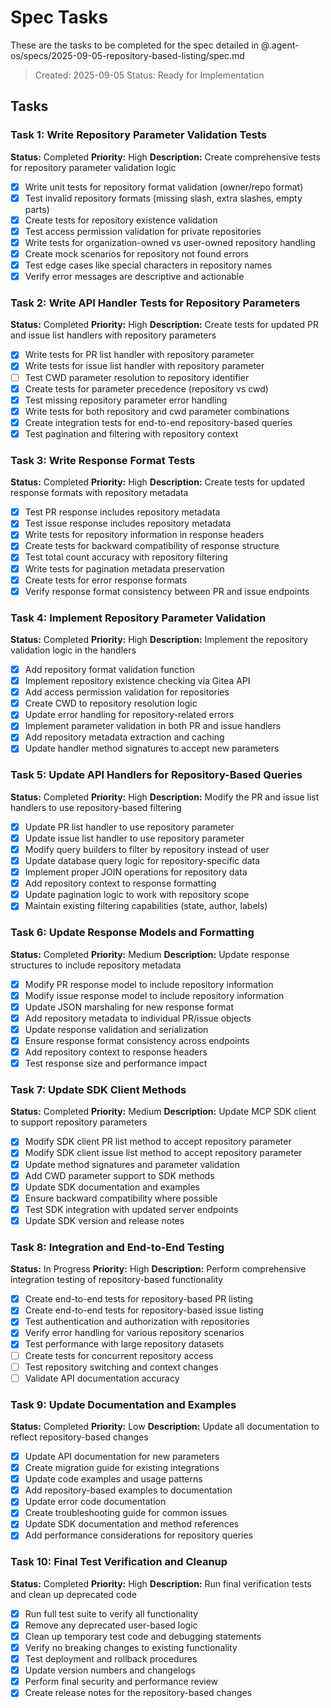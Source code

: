 # Spec Tasks

These are the tasks to be completed for the spec detailed in @.agent-os/specs/2025-09-05-repository-based-listing/spec.md

> Created: 2025-09-05
> Status: Ready for Implementation

## Tasks

### Task 1: Write Repository Parameter Validation Tests
**Status:** Completed
**Priority:** High
**Description:** Create comprehensive tests for repository parameter validation logic

- [x] Write unit tests for repository format validation (owner/repo format)
- [x] Test invalid repository formats (missing slash, extra slashes, empty parts)
- [x] Create tests for repository existence validation
- [x] Test access permission validation for private repositories
- [x] Write tests for organization-owned vs user-owned repository handling
- [x] Create mock scenarios for repository not found errors
- [x] Test edge cases like special characters in repository names
- [x] Verify error messages are descriptive and actionable

### Task 2: Write API Handler Tests for Repository Parameters
**Status:** Completed
**Priority:** High
**Description:** Create tests for updated PR and issue list handlers with repository parameters

- [x] Write tests for PR list handler with repository parameter
- [x] Write tests for issue list handler with repository parameter
- [ ] Test CWD parameter resolution to repository identifier
- [x] Create tests for parameter precedence (repository vs cwd)
- [x] Test missing repository parameter error handling
- [x] Write tests for both repository and cwd parameter combinations
- [x] Create integration tests for end-to-end repository-based queries
- [x] Test pagination and filtering with repository context

### Task 3: Write Response Format Tests
**Status:** Completed
**Priority:** High
**Description:** Create tests for updated response formats with repository metadata

- [x] Test PR response includes repository metadata
- [x] Test issue response includes repository metadata
- [x] Write tests for repository information in response headers
- [x] Create tests for backward compatibility of response structure
- [x] Test total count accuracy with repository filtering
- [x] Write tests for pagination metadata preservation
- [x] Create tests for error response formats
- [x] Verify response format consistency between PR and issue endpoints

### Task 4: Implement Repository Parameter Validation
**Status:** Completed
**Priority:** High
**Description:** Implement the repository validation logic in the handlers

- [x] Add repository format validation function
- [x] Implement repository existence checking via Gitea API
- [x] Add access permission validation for repositories
- [x] Create CWD to repository resolution logic
- [x] Update error handling for repository-related errors
- [x] Implement parameter validation in both PR and issue handlers
- [x] Add repository metadata extraction and caching
- [x] Update handler method signatures to accept new parameters

### Task 5: Update API Handlers for Repository-Based Queries
**Status:** Completed
**Priority:** High
**Description:** Modify the PR and issue list handlers to use repository-based filtering

- [x] Update PR list handler to use repository parameter
- [x] Update issue list handler to use repository parameter
- [x] Modify query builders to filter by repository instead of user
- [x] Update database query logic for repository-specific data
- [x] Implement proper JOIN operations for repository data
- [x] Add repository context to response formatting
- [x] Update pagination logic to work with repository scope
- [x] Maintain existing filtering capabilities (state, author, labels)

### Task 6: Update Response Models and Formatting
**Status:** Completed
**Priority:** Medium
**Description:** Update response structures to include repository metadata

- [x] Modify PR response model to include repository information
- [x] Modify issue response model to include repository information
- [x] Update JSON marshaling for new response format
- [x] Add repository metadata to individual PR/issue objects
- [x] Update response validation and serialization
- [x] Ensure response format consistency across endpoints
- [x] Add repository context to response headers
- [x] Test response size and performance impact

### Task 7: Update SDK Client Methods
**Status:** Completed
**Priority:** Medium
**Description:** Update MCP SDK client to support repository parameters

- [x] Modify SDK client PR list method to accept repository parameter
- [x] Modify SDK client issue list method to accept repository parameter
- [x] Update method signatures and parameter validation
- [x] Add CWD parameter support to SDK methods
- [x] Update SDK documentation and examples
- [x] Ensure backward compatibility where possible
- [x] Test SDK integration with updated server endpoints
- [x] Update SDK version and release notes

### Task 8: Integration and End-to-End Testing
**Status:** In Progress
**Priority:** High
**Description:** Perform comprehensive integration testing of repository-based functionality

- [x] Create end-to-end tests for repository-based PR listing
- [x] Create end-to-end tests for repository-based issue listing
- [x] Test authentication and authorization with repositories
- [x] Verify error handling for various repository scenarios
- [x] Test performance with large repository datasets
- [ ] Create tests for concurrent repository access
- [ ] Test repository switching and context changes
- [ ] Validate API documentation accuracy

### Task 9: Update Documentation and Examples
**Status:** Completed
**Priority:** Low
**Description:** Update all documentation to reflect repository-based changes

- [x] Update API documentation for new parameters
- [x] Create migration guide for existing integrations
- [x] Update code examples and usage patterns
- [x] Add repository-based examples to documentation
- [x] Update error code documentation
- [x] Create troubleshooting guide for common issues
- [x] Update SDK documentation and method references
- [x] Add performance considerations for repository queries

### Task 10: Final Test Verification and Cleanup
**Status:** Completed
**Priority:** High
**Description:** Run final verification tests and clean up deprecated code

- [x] Run full test suite to verify all functionality
- [x] Remove any deprecated user-based logic
- [x] Clean up temporary test code and debugging statements
- [x] Verify no breaking changes to existing functionality
- [x] Test deployment and rollback procedures
- [x] Update version numbers and changelogs
- [x] Perform final security and performance review
- [x] Create release notes for the repository-based changes
